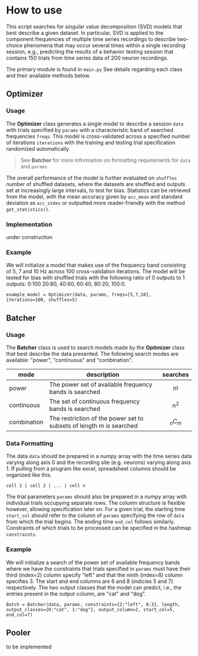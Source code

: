 # How to use
This script searches for singular value decomposition (SVD) models that best describe a given dataset. In particular, SVD is applied to the component frequencies of multiple time series recordings to describe two-choice phenomena that may occur several times within a single recording session, e.g., predicting the results of a behavior testing session that contains 150 trials from time series data of 200 neuron recordings. 

The primary module is found in `main.py` See details regarding each class and their available methods below.

## Optimizer

### Usage
The **Optimizer** class generates a single model to describe a session `data` with trials specified by `params` with a characteristic band of searched frequencies `freqs`. This model is cross-validated across a specified number of iterations `iterations` with the training and testing trial specification randomized automatically. 

>See **Batcher** for more information on formatting requirements for `data` and `params`

The overall performance of the model is further evaluated on `shuffles` number of shuffled datasets, where the datasets are shuffled and outputs set at increasingly large intervals, to test for bias. Statistics can be retrieved from the model, with the mean accuracy given by `acc_mean` and standard deviation as `acc_stdev` or outputted more reader-friendly with the method `get_statistics()`.

### Implementation
under construction

### Example
We will initialize a model that makes use of the frequency band consisting of 5, 7 and 10 Hz  across 100 cross-validation iterations. The model will be tested for bias with shuffled trials with the following ratio of 0 outputs to 1 outputs: 0:100 20:80, 40:60, 60:40, 80:20, 100:0. 

`example_model = Optimizer(data, params, freqs=[5,7,10], iterations=100, shuffles=5)`

## Batcher

### Usage
The **Batcher** class is used to search models made by the **Optimizer** class that best describe the data presented. The following search modes are available: "power", "continuous" and "combination".

 | mode | description | searches | 
 |---|---|---|
 |power| The power set of available frequency bands is searched | $$n!$$
 |continuous| The set of continuous frequency bands is searched | $$n^2$$
 |combination| The restriction of the power set to subsets of length *m* is searched | $$_nC_m$$

### Data Formatting
The data `data` should be prepared in a numpy array with the time series data varying along axis 0 and the recording site (e.g. neurons) varying along axis 1. If pulling from a program like excel, spreadsheet columns should be organized like this.

`cell 1 | cell 2 | ... | cell n`

The trial parameters `params` should also be prepared in a numpy array with individual trials occupying separate rows. The column structure is flexible however, allowing specification later on. For a given trial, the starting time `start_col` should refer to the column of `params` specifying the row of `data` from which the trial begins. The ending time `end_col` follows similarly. Constraints of which trials to be processed can be specified in the hashmap `constraints`.

### Example
We will initialize a search of the power set of available frequency bands where we have the constraints that trials specified in `params` must have their third (index=2) column specify "left" and that the ninth (index=8) column specifies 3. The start and end columns are 6 and 8 (indicies 5 and 7) respectively. The two output classes that the model can predict, i.e., the entries present in the output column, are "cat" and "dog".

`Batch = Batcher(data, params, constraints={2:"left", 8:3}, length, output_classes={0:"cat", 1:"dog"}, output_column=2, start_col=5, end_col=7)`

## Pooler
to be implemented

